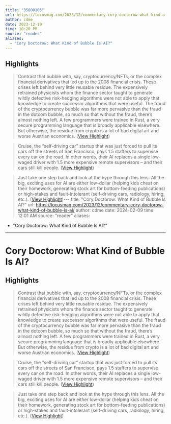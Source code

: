 ```yaml
---
title: "35608105"
url: https://locusmag.com/2023/12/commentary-cory-doctorow-what-kind-of-bubble-is-ai/
author: cdme
date: 2023-12-19
time: 10:20 PM
source: "reader"
aliases:
  - "Cory Doctorow: What Kind of Bubble Is AI?"
---
```

## Highlights
> Contrast that bubble with, say, cryptocurrency/NFTs, or the complex financial derivatives that led up to the 2008 financial crisis. These crises left behind very little reusable residue. The expensively retrained physicists whom the finance sector taught to generate wildly defective risk-hedging algorithms were not able to apply that knowledge to create successor algorithms that were useful. The fraud of the cryptocurrency bubble was far more pervasive than the fraud in the dotcom bubble, so much so that without the fraud, there’s almost nothing left. A few programmers were trained in Rust, a very secure programming language that is broadly applicable elsewhere. But otherwise, the residue from crypto is a lot of bad digital art and worse Austrian economics. ([View Highlight](https://read.readwise.io/read/01hj1sxcyejwd30ax744xv64sm))

> Cruise, the “self-driving car” startup that was just forced to pull its cars off the streets of San Francisco, pays 1.5 staffers to supervise every car on the road. In other words, their AI replaces a single low-waged driver with 1.5 more expensive remote supervisors – and their cars still kill people. ([View Highlight](https://read.readwise.io/read/01hj1t4d7js7bzf3v853kx6t8d))

> Just take one step back and look at the hype through this lens. All the big, exciting uses for AI are either low-dollar (helping kids cheat on their homework, generating stock art for bottom-feeding publications) or high-stakes and fault-intolerant (self-driving cars, radiology, hiring, etc.). ([View Highlight](https://read.readwise.io/read/01hj1t5tqy0qzq5ctpqqp6xbmf))---
title: "Cory Doctorow: What Kind of Bubble Is AI?"
url: https://locusmag.com/2023/12/commentary-cory-doctorow-what-kind-of-bubble-is-ai/
author: cdme
date: 2024-02-09
time: 12:01 AM
source: "reader"
aliases:
  - "Cory Doctorow: What Kind of Bubble Is AI?"
---
# Cory Doctorow: What Kind of Bubble Is AI?

## Highlights
> Contrast that bubble with, say, cryptocurrency/NFTs, or the complex financial derivatives that led up to the 2008 financial crisis. These crises left behind very little reusable residue. The expensively retrained physicists whom the finance sector taught to generate wildly defective risk-hedging algorithms were not able to apply that knowledge to create successor algorithms that were useful. The fraud of the cryptocurrency bubble was far more pervasive than the fraud in the dotcom bubble, so much so that without the fraud, there’s almost nothing left. A few programmers were trained in Rust, a very secure programming language that is broadly applicable elsewhere. But otherwise, the residue from crypto is a lot of bad digital art and worse Austrian economics. ([View Highlight](https://read.readwise.io/read/01hj1sxcyejwd30ax744xv64sm))

> Cruise, the “self-driving car” startup that was just forced to pull its cars off the streets of San Francisco, pays 1.5 staffers to supervise every car on the road. In other words, their AI replaces a single low-waged driver with 1.5 more expensive remote supervisors – and their cars still kill people. ([View Highlight](https://read.readwise.io/read/01hj1t4d7js7bzf3v853kx6t8d))

> Just take one step back and look at the hype through this lens. All the big, exciting uses for AI are either low-dollar (helping kids cheat on their homework, generating stock art for bottom-feeding publications) or high-stakes and fault-intolerant (self-driving cars, radiology, hiring, etc.). ([View Highlight](https://read.readwise.io/read/01hj1t5tqy0qzq5ctpqqp6xbmf))

